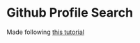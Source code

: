 # Github Profile Search
Made following [this tutorial](https://www.udemy.com/course/50-projects-50-days/) 
